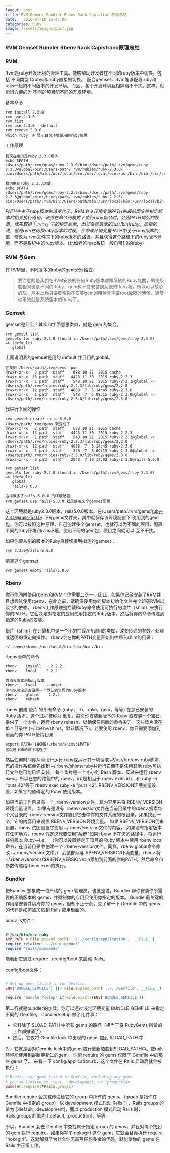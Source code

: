 ```yaml
---
layout: post
title: RVM Gemset Bundler Rbenv Rack Capistrano原理总结
date:   2016-07-18 15:47:06
categories: Ruby
image: /assets/images/post.jpg
---
```


### RVM Gemset Bundler Rbenv Rack Capistrano原理总结


### RVM

Rvm是ruby开发环境的管理工具。能够帮助开发者在不同的ruby版本中切换。包括 不同类型 Cruby和Jruby直接的切换。
配合gemset，Rvm能够配置ruby和rails一起的不同版本的开发环境。而且，各个开发环境互相隔离不干扰。这样，就能很方便的为
不同的项目配不同的开发环境。

基本命令

```
rvm install 2.3.0
rvm use 2.3.0
rvm list
rvm use 2.3.0 --default
rvm remove 2.0.0
which ruby  # 显示目前环境使用的ruby位置
```

工作原理

```
我现在用的是ruby 2.3.0版本
echo $PATH
/Users/path/.rvm/gems/ruby-2.3.0/bin:/Users/path/.rvm/gems/ruby-2.3.0@global/bin:/Users/path/.rvm/rubies/ruby-2.3.0/
bin:/Users/path/bin:/usr/local/bin:/usr/local/bin:/usr/bin:/bin:/usr/sbin:/sbin:/Users/path/.rvm/bin
```

```
我切换到ruby 2.2.3之后
echo $PATH
/Users/path/.rvm/gems/ruby-2.2.3/bin:/Users/path/.rvm/gems/ruby-2.2.3@global/bin:/Users/path/.rvm/rubies/ruby-2.2.3/
bin:/Users/path/.rvm/bin:/Users/path/bin:/usr/local/bin:/usr/local/bin:/usr/bin:/bin:/usr/sbin:/sbin
```

$PATH中关于ruby版本的值变化了。RVM 会从环境变量PATH的最前面安排指定版本的相关执行路径。使得在命令列模式下执行ruby指令时，会因PATH 排列的权重，优先取得「.rvm」下的指定版本，而非系统原本的 /usr/bin/ruby。
简单的说，就是rvm在切换ruby版本的时候，会修改环境变量$PATH中关于ruby版本的值，修改为.rvm文件夹下的ruby版本的路径，并且获得这个路径下的ruby版本环境，而不是系统中的ruby版本。(比如老的mac系统一般自带1.9的ruby)

### RVM 与Gem
在 RVM里，不同版本的ruby的gem分别独立。

> 要注意的是我們在RVM安裝的任何Ruby版本都跟系統的Ruby無關，即使版號相同也是不同的Ruby，gem也不會安裝到系統的Ruby裡，所以可以放心的玩。基本上你只要發現你在安裝gem的時候會需要root權限的時候，通常你用的就是系統版本的Ruby了。


### Gemset
gemset是什么？其实和字面意思类似，就是 gem 的集合。

```
rvm gemset list
gemsets for ruby-2.3.0 (found in /Users/path/.rvm/gems/ruby-2.3.0)
=> (default)
   global
```

上面说明我的gemset是用的 default 并且用的global。

```
在我的 /Users/path/.rvm/gems  pwd
drwxr-xr-x   2 path  staff    68B 10 21  2015 cache
drwxr-xr-x  13 path  staff   442B 11 30  2015 ruby-2.2.3
lrwxr-xr-x   1 path  staff    54B 10 21  2015 ruby-2.2.3@global -> /Users/path/.rvm/rubies/ruby-2.2.3/lib/ruby/gems/2.2.0
drwxr-xr-x  12 path  staff   408B  7  5 14:45 ruby-2.3.0
lrwxr-xr-x   1 path  staff    54B  7  5 09:15 ruby-2.3.0@global -> /Users/path/.rvm/rubies/ruby-2.3.0/lib/ruby/gems/2.3.0
```

我进行下面的操作

```
rvm gemset create rails-5.0.0
/Users/path/.rvm/gems 就变成了
drwxr-xr-x   2 path  staff    68B 10 21  2015 cache
drwxr-xr-x  13 path  staff   442B 11 30  2015 ruby-2.2.3
lrwxr-xr-x   1 path  staff    54B 10 21  2015 ruby-2.2.3@global -> /Users/path/.rvm/rubies/ruby-2.2.3/lib/ruby/gems/2.2.0
drwxr-xr-x  12 path  staff   408B  7  5 14:45 ruby-2.3.0
lrwxr-xr-x   1 path  staff    54B  7  5 09:15 ruby-2.3.0@global -> /Users/path/.rvm/rubies/ruby-2.3.0/lib/ruby/gems/2.3.0
drwxr-xr-x   6 path  staff   204B  7 19 17:02 ruby-2.3.0@rails-5.0.0

rvm gemset list
gemsets for ruby-2.3.0 (found in /Users/path/.rvm/gems/ruby-2.3.0)
=> (default)
   global
   rails-5.0.0

这样就多了rails-5.0.0 的环境配置
rvm gemset use rails-5.0.0 就是使用这个gemset配置
```

这个环境就是ruby2.3.0版本，rails5.0.0版本。在/Users/path/.rvm/gems/ruby-2.3.0@rails-5.0.0/ 下有gems文件夹，其中就保存该环境配置下
使用到的gem包。你可以按照这种原理，自己创建多个gemset，也就可以为不同的项目，配置不同的ruby环境和rails环境，使用不同的gem包，项目之间就可以
互不干扰。

如果你要从別的版本的Ruby直接切换到指定的gemset：

```
rvm 2.3.0@rails-5.0.0
```

清空这个gemset

```
rvm gemset empty rails-5.0.0
```

### Rbenv

你不能同时使用rbenv和RVM；你需要二选一。因此，如果你已经安装了RVM并且想尝试使用rbenv，在此之前，请确保使用你的脚本初始化文件完全卸载RVM以及它的依赖。
rbenv工作原理是拦截Ruby命令使用可执行的垫片（shim）来执行你的PATH。它会决定对指定的应用使用指定的Ruby版本，然后将你的命令传递到指定的Ruby的安装。

垫片（shim）在计算机中是一个小的拦截API调用的类库，改变传递的参数，处理或透明的重定向操作。
rbenv会在你的PATH变量开始出中插入shim的目录：

```
~/.rbenv/shims:/usr/local/bin:/usr/bin:/bin
```

rbenv简单的命令:

```
rbenv    install    2.2.2
rbenv    local    2.2.2

取消设置本地Ruby版本
rbenv    local    --unset
你可以决定是否设置一个默认的全局的Ruby版本
rbenv    global    2.2.2
rbenv    rehash
```

rbenv 创建 垫片 的所有命令 (ruby，irb，rake，gem，等等) 在您已安装的 Ruby 版本。这个过程被称为 重复。每次你安装新版本的 Ruby 或安装一个宝石，提供了一个命令，运行 rbenv rehash，以确保任何新的命令尖刀。这些垫片活在单个目录中 (~/.rbenv/shims，默认情况下)。若要使用 rbenv，你只需要添加到前面的你 PATH垫片目录:

```
export PATH="$HOME/.rbenv/shims:$PATH"
这就是上面的那个路径了
```

然后任何时间你从命令行运行 ruby或运行其一切读取 #!/usr/bin/env ruby脚本，您的操作系统会先找到 ~/.rbenv/shims/ruby并运行它而不是任何其他 ruby可执行文件您可能已经安装。
每个垫片是一个小小的 Bash 脚本，反过来运行 rbenv exec。所以在您的路径中的 rbenv，irb是相当于 rbenv exec irb，和 ruby -e "puts 42"等于 rbenv exec ruby -e "puts 42".
RBENV_VERSION环境变量设置，如果它的值确定的 Ruby 使用版本。

如果当前工作目录有一个 .rbenv-version文件，其内容用来将 RBENV_VERSION环境变量设置。
如果有是没有 .rbenv-version文件在当前目录中的rbenv 搜索每个父目录的 .rbenv-version文件直到它击中你的文件系统的根目录。如果找到一个，它的内容用来设置 RBENV_VERSION环境变量。
如果 RBENV_VERSION仍未设置，rbenv 试图设置它使用 ~/.rbenv/version文件的内容。
如果没有指定版本在任何地方，rbenv 假定您想要使用"系统"如果 rbenv 不在您的路径中，将运行任何版本 Ruby—i.e。
（你可以设置特定于项目的 Ruby 版本中使用 rbenv local命令，在当前目录中创建一个 .rbenv-version文件。同样，rbenv global命令修改 ~/.rbenv/version文件。）
武装部队与 RBENV_VERSION环境变量，rbenv 将 ~/.rbenv/versions/$RBENV_VERSION/bin添加到前面的你的PATH，然后命令和参数传递给rbenv exec的执行。

### Bundler

把Bundler 想象成一位严格的 gem 管理员。也就是说，Bundler 帮你安装你所需要的正确版本的 gems，并强制你的应用只使用你指定的版本。
Bundle 最关键的作用是安装并隔离你的 gems，但却不止于此。先了解一下 Gemfile 中的 gems 的代码是如何被加载到 Rails 应用里面的。

bin/rails文件：

```ruby

#!/usr/bin/env ruby
APP_PATH = File.expand_path('../../config/application',  __FILE__)
require_relative '../config/boot'
require 'rails/commands'
```

能看到它通过 require ../config/boot 来启动 Rails。

config/boot文件：

```ruby

# Set up gems listed in the Gemfile.
ENV['BUNDLE_GEMFILE'] ||= File.expand_path('../../Gemfile', __FILE__)

require 'bundler/setup' if File.exist?(ENV['BUNDLE_GEMFILE'])

```

第二行就是bundler的加载。你可以通过设定环境变量 BUNDLE_GEMFILE 来指定不同的 Gemfile。
bundler/setup 做了几件事：

- 它移除了 $LOAD_PATH 中所有 gems 的路径（相当于将 RubyGems 所做的工作都撤销了）
- 然后，它仅将 Gemfile.lock 中出现的 gems 加到 $LOAD_PATH 中

对，它就是会对Gemfile.lock中的gems进行重新加载到$LOAD_PATH中。使rails环境能使用到最新更新过的gem。
你能 require 的 gems 仅限于 Gemfile 中的那些 gems 了。
来看一下 config/application.rb，这个文件在 Rails 启动后就会被执行：

```ruby
# Require the gems listed in Gemfile, including any gems
# you've limited to :test, :development, or :production.
Bundler.require(*Rails.groups)
```

Bundler.require 会加载传递给它的 group 中所有的 gems。（group 是指你在 Gemfile 中指定的 group）
以 development 模式启动 Rails 时，Rails.groups 的值为 [:default, :development]，而以 production 模式启动 Rails 时，Rails.groups 的值为 [:default, :production]，等等。

所以，Bundler 会去 Gemfile 中查找属于指定 group 的 gems，并且对每个找到的 gem 执行 require。如果你写了 nokogiri 这个 gem，它就会替你执行 require "nokogiri"。这就解释了为什么你无需写任何多余的代码，就能使你的 gems 在 Rails 中正常工作。





























